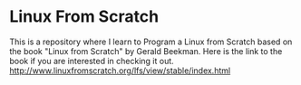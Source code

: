 # Linux From Scratch
This is a repository where I learn to Program a Linux from Scratch based on the book "Linux from Scratch" by Gerald Beekman.
Here is the link to the book if you are
interested in checking it out. http://www.linuxfromscratch.org/lfs/view/stable/index.html
